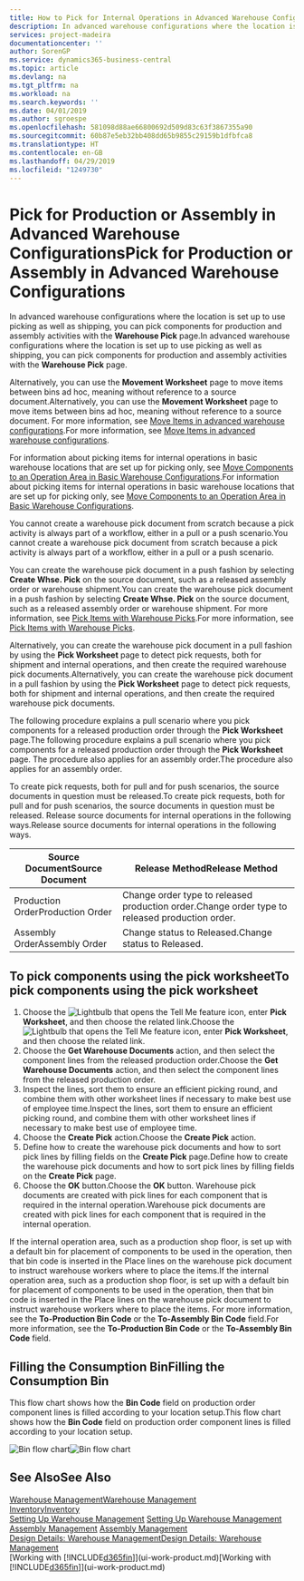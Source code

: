 ```yaml
---
title: How to Pick for Internal Operations in Advanced Warehouse Configurations | Microsoft Docs
description: In advanced warehouse configurations where the location is set up to use picking as well as shipping, you can pick components for production and assembly activities with the **Warehouse Pick** page.
services: project-madeira
documentationcenter: ''
author: SorenGP
ms.service: dynamics365-business-central
ms.topic: article
ms.devlang: na
ms.tgt_pltfrm: na
ms.workload: na
ms.search.keywords: ''
ms.date: 04/01/2019
ms.author: sgroespe
ms.openlocfilehash: 581098d88ae66800692d509d83c63f3867355a90
ms.sourcegitcommit: 60b87e5eb32bb408dd65b9855c29159b1dfbfca8
ms.translationtype: HT
ms.contentlocale: en-GB
ms.lasthandoff: 04/29/2019
ms.locfileid: "1249730"
---
```

# <a name="pick-for-production-or-assembly-in-advanced-warehouse-configurations"></a><span data-ttu-id="51f7a-103">Pick for Production or Assembly in Advanced Warehouse Configurations</span><span class="sxs-lookup"><span data-stu-id="51f7a-103">Pick for Production or Assembly in Advanced Warehouse Configurations</span></span>
<span data-ttu-id="51f7a-104">In advanced warehouse configurations where the location is set up to use picking as well as shipping, you can pick components for production and assembly activities with the **Warehouse Pick** page.</span><span class="sxs-lookup"><span data-stu-id="51f7a-104">In advanced warehouse configurations where the location is set up to use picking as well as shipping, you can pick components for production and assembly activities with the **Warehouse Pick** page.</span></span>  

<span data-ttu-id="51f7a-105">Alternatively, you can use the **Movement Worksheet** page to move items between bins ad hoc, meaning without reference to a source document.</span><span class="sxs-lookup"><span data-stu-id="51f7a-105">Alternatively, you can use the **Movement Worksheet** page to move items between bins ad hoc, meaning without reference to a source document.</span></span> <span data-ttu-id="51f7a-106">For more information, see [Move Items in advanced warehouse configurations](warehouse-how-to-move-items-in-advanced-warehousing.md).</span><span class="sxs-lookup"><span data-stu-id="51f7a-106">For more information, see [Move Items in advanced warehouse configurations](warehouse-how-to-move-items-in-advanced-warehousing.md).</span></span>  

<span data-ttu-id="51f7a-107">For information about picking items for internal operations in basic warehouse locations that are set up for picking only, see [Move Components to an Operation Area in Basic Warehouse Configurations](warehouse-how-to-move-components-to-an-operation-area-in-basic-warehousing.md).</span><span class="sxs-lookup"><span data-stu-id="51f7a-107">For information about picking items for internal operations in basic warehouse locations that are set up for picking only, see [Move Components to an Operation Area in Basic Warehouse Configurations](warehouse-how-to-move-components-to-an-operation-area-in-basic-warehousing.md).</span></span>  

<span data-ttu-id="51f7a-108">You cannot create a warehouse pick document from scratch because a pick activity is always part of a workflow, either in a pull or a push scenario.</span><span class="sxs-lookup"><span data-stu-id="51f7a-108">You cannot create a warehouse pick document from scratch because a pick activity is always part of a workflow, either in a pull or a push scenario.</span></span>  

<span data-ttu-id="51f7a-109">You can create the warehouse pick document in a push fashion by selecting **Create Whse. Pick** on the source document, such as a released assembly order or warehouse shipment.</span><span class="sxs-lookup"><span data-stu-id="51f7a-109">You can create the warehouse pick document in a push fashion by selecting **Create Whse. Pick** on the source document, such as a released assembly order or warehouse shipment.</span></span> <span data-ttu-id="51f7a-110">For more information, see [Pick Items with Warehouse Picks](warehouse-how-to-pick-items-for-warehouse-shipment.md).</span><span class="sxs-lookup"><span data-stu-id="51f7a-110">For more information, see [Pick Items with Warehouse Picks](warehouse-how-to-pick-items-for-warehouse-shipment.md).</span></span>  

<span data-ttu-id="51f7a-111">Alternatively, you can create the warehouse pick document in a pull fashion by using the **Pick Worksheet** page to detect pick requests, both for shipment and internal operations, and then create the required warehouse pick documents.</span><span class="sxs-lookup"><span data-stu-id="51f7a-111">Alternatively, you can create the warehouse pick document in a pull fashion by using the **Pick Worksheet** page to detect pick requests, both for shipment and internal operations, and then create the required warehouse pick documents.</span></span>  

<span data-ttu-id="51f7a-112">The following procedure explains a pull scenario where you pick components for a released production order through the **Pick Worksheet** page.</span><span class="sxs-lookup"><span data-stu-id="51f7a-112">The following procedure explains a pull scenario where you pick components for a released production order through the **Pick Worksheet** page.</span></span> <span data-ttu-id="51f7a-113">The procedure also applies for an assembly order.</span><span class="sxs-lookup"><span data-stu-id="51f7a-113">The procedure also applies for an assembly order.</span></span>  

<span data-ttu-id="51f7a-114">To create pick requests, both for pull and for push scenarios, the source documents in question must be released.</span><span class="sxs-lookup"><span data-stu-id="51f7a-114">To create pick requests, both for pull and for push scenarios, the source documents in question must be released.</span></span> <span data-ttu-id="51f7a-115">Release source documents for internal operations in the following ways.</span><span class="sxs-lookup"><span data-stu-id="51f7a-115">Release source documents for internal operations in the following ways.</span></span>  

|<span data-ttu-id="51f7a-116">Source Document</span><span class="sxs-lookup"><span data-stu-id="51f7a-116">Source Document</span></span>|<span data-ttu-id="51f7a-117">Release Method</span><span class="sxs-lookup"><span data-stu-id="51f7a-117">Release Method</span></span>|  
|---------------------|--------------------|  
|<span data-ttu-id="51f7a-118">Production Order</span><span class="sxs-lookup"><span data-stu-id="51f7a-118">Production Order</span></span>|<span data-ttu-id="51f7a-119">Change order type to released production order.</span><span class="sxs-lookup"><span data-stu-id="51f7a-119">Change order type to released production order.</span></span>|  
|<span data-ttu-id="51f7a-120">Assembly Order</span><span class="sxs-lookup"><span data-stu-id="51f7a-120">Assembly Order</span></span>|<span data-ttu-id="51f7a-121">Change status to Released.</span><span class="sxs-lookup"><span data-stu-id="51f7a-121">Change status to Released.</span></span>|  

## <a name="to-pick-components-using-the-pick-worksheet"></a><span data-ttu-id="51f7a-122">To pick components using the pick worksheet</span><span class="sxs-lookup"><span data-stu-id="51f7a-122">To pick components using the pick worksheet</span></span>  
1.  <span data-ttu-id="51f7a-123">Choose the ![Lightbulb that opens the Tell Me feature](media/ui-search/search_small.png "Tell me what you want to do") icon, enter **Pick Worksheet**, and then choose the related link.</span><span class="sxs-lookup"><span data-stu-id="51f7a-123">Choose the ![Lightbulb that opens the Tell Me feature](media/ui-search/search_small.png "Tell me what you want to do") icon, enter **Pick Worksheet**, and then choose the related link.</span></span>  
2.  <span data-ttu-id="51f7a-124">Choose the **Get Warehouse Documents** action, and then select the component lines from the released production order.</span><span class="sxs-lookup"><span data-stu-id="51f7a-124">Choose the **Get Warehouse Documents** action, and then select the component lines from the released production order.</span></span>  
3.  <span data-ttu-id="51f7a-125">Inspect the lines, sort them to ensure an efficient picking round, and combine them with other worksheet lines if necessary to make best use of employee time.</span><span class="sxs-lookup"><span data-stu-id="51f7a-125">Inspect the lines, sort them to ensure an efficient picking round, and combine them with other worksheet lines if necessary to make best use of employee time.</span></span>  
4.  <span data-ttu-id="51f7a-126">Choose the **Create Pick** action.</span><span class="sxs-lookup"><span data-stu-id="51f7a-126">Choose the **Create Pick** action.</span></span>  
5.  <span data-ttu-id="51f7a-127">Define how to create the warehouse pick documents and how to sort pick lines by filling fields on the **Create Pick** page.</span><span class="sxs-lookup"><span data-stu-id="51f7a-127">Define how to create the warehouse pick documents and how to sort pick lines by filling fields on the **Create Pick** page.</span></span>  
6.  <span data-ttu-id="51f7a-128">Choose the **OK** button.</span><span class="sxs-lookup"><span data-stu-id="51f7a-128">Choose the **OK** button.</span></span> <span data-ttu-id="51f7a-129">Warehouse pick documents are created with pick lines for each component that is required in the internal operation.</span><span class="sxs-lookup"><span data-stu-id="51f7a-129">Warehouse pick documents are created with pick lines for each component that is required in the internal operation.</span></span>  

<span data-ttu-id="51f7a-130">If the internal operation area, such as a production shop floor, is set up with a default bin for placement of components to be used in the operation, then that bin code is inserted in the Place lines on the warehouse pick document to instruct warehouse workers where to place the items.</span><span class="sxs-lookup"><span data-stu-id="51f7a-130">If the internal operation area, such as a production shop floor, is set up with a default bin for placement of components to be used in the operation, then that bin code is inserted in the Place lines on the warehouse pick document to instruct warehouse workers where to place the items.</span></span> <span data-ttu-id="51f7a-131">For more information, see the **To-Production Bin Code** or the **To-Assembly Bin Code** field.</span><span class="sxs-lookup"><span data-stu-id="51f7a-131">For more information, see the **To-Production Bin Code** or the **To-Assembly Bin Code** field.</span></span>

## <a name="filling-the-consumption-bin"></a><span data-ttu-id="51f7a-132">Filling the Consumption Bin</span><span class="sxs-lookup"><span data-stu-id="51f7a-132">Filling the Consumption Bin</span></span>
<span data-ttu-id="51f7a-133">This flow chart shows how the **Bin Code** field on production order component lines is filled according to your location setup.</span><span class="sxs-lookup"><span data-stu-id="51f7a-133">This flow chart shows how the **Bin Code** field on production order component lines is filled according to your location setup.</span></span>

<span data-ttu-id="51f7a-134">![Bin flow chart](media/binflow.png "BinFlow")</span><span class="sxs-lookup"><span data-stu-id="51f7a-134">![Bin flow chart](media/binflow.png "BinFlow")</span></span>  

## <a name="see-also"></a><span data-ttu-id="51f7a-135">See Also</span><span class="sxs-lookup"><span data-stu-id="51f7a-135">See Also</span></span>
[<span data-ttu-id="51f7a-136">Warehouse Management</span><span class="sxs-lookup"><span data-stu-id="51f7a-136">Warehouse Management</span></span>](warehouse-manage-warehouse.md)  
[<span data-ttu-id="51f7a-137">Inventory</span><span class="sxs-lookup"><span data-stu-id="51f7a-137">Inventory</span></span>](inventory-manage-inventory.md)  
<span data-ttu-id="51f7a-138">[Setting Up Warehouse Management](warehouse-setup-warehouse.md)   </span><span class="sxs-lookup"><span data-stu-id="51f7a-138">[Setting Up Warehouse Management](warehouse-setup-warehouse.md)   </span></span>  
<span data-ttu-id="51f7a-139">[Assembly Management](assembly-assemble-items.md)  </span><span class="sxs-lookup"><span data-stu-id="51f7a-139">[Assembly Management](assembly-assemble-items.md)  </span></span>  
[<span data-ttu-id="51f7a-140">Design Details: Warehouse Management</span><span class="sxs-lookup"><span data-stu-id="51f7a-140">Design Details: Warehouse Management</span></span>](design-details-warehouse-management.md)  
<span data-ttu-id="51f7a-141">[Working with [!INCLUDE[d365fin](includes/d365fin_md.md)]](ui-work-product.md)</span><span class="sxs-lookup"><span data-stu-id="51f7a-141">[Working with [!INCLUDE[d365fin](includes/d365fin_md.md)]](ui-work-product.md)</span></span>
